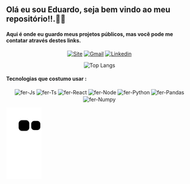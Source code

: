 ## Olá eu sou Eduardo, seja bem vindo ao meu repositório!!.👋😁
#### Aqui é onde eu guardo meus projetos públicos, mas você pode me contatar através destes links.

<div style="display: inline_block" align="center">

[![Site](https://img.shields.io/badge/website-000000?style=for-the-badge&logo=About.&logoColor=white)](https://imfernandes23.github.io/Eduardo_Fernandes/)
[![Gmail](https://img.shields.io/badge/Gmail-D14836?style=for-the-badge&logo=gmail&logoColor=white)](https://eduardosage2302@gmail.com)
[![Linkedin](https://img.shields.io/badge/LinkedIn-0077B5?style=for-the-badge&logo=linkedin&logoColor=white)](https://www.linkedin.com/in/eduardodev2302/)

![Top Langs](https://github-readme-stats.vercel.app/api/top-langs/?username=imFernandes23&layout=compact)
</div>

#### Tecnologias que costumo usar :

<div style="display: inline_block" align="center">
    <img align="center" alt="fer-Js" height="30" width="40" src="https://cdn.jsdelivr.net/gh/devicons/devicon/icons/javascript/javascript-original.svg"/>
    <img align="center" alt="fer-Ts" height="30" width="40" src="https://cdn.jsdelivr.net/gh/devicons/devicon/icons/typescript/typescript-original.svg"/>
    <img align="center" alt="fer-React" height="30" width="40" src="https://cdn.jsdelivr.net/gh/devicons/devicon/icons/react/react-original.svg"/>
    <img align="center" alt="fer-Node" height="30" width="40" src="https://cdn.jsdelivr.net/gh/devicons/devicon/icons/nodejs/nodejs-original.svg"/>
    <img align="center" alt="fer-Python" height="30" width="40" src="https://cdn.jsdelivr.net/gh/devicons/devicon/icons/python/python-original.svg"/>
    <img align="center" alt="fer-Pandas" height="30" width="40" src="https://cdn.jsdelivr.net/gh/devicons/devicon/icons/pandas/pandas-original.svg"/>    
    <img align="center" alt="fer-Numpy" height="30" width="40" src="https://cdn.jsdelivr.net/gh/devicons/devicon/icons/numpy/numpy-original.svg"/>
</div>

![snake gif](https://github.com/imFernandes23/imFernandes23/blob/output/github-contribution-grid-snake.svg)

